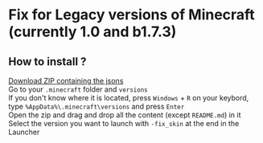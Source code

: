 # Fix for Legacy versions of Minecraft (currently 1.0 and b1.7.3)
## How to install ?
[Download ZIP containing the jsons](https://github.com/DelofJ/LegacyLauncher-jsons/archive/refs/heads/main.zip)\
Go to your `.minecraft` folder and `versions`\
If you don't know where it is located, press `Windows` + `R` on your keybord, type `%AppData%\.minecraft\versions` and press `Enter`\
Open the zip and drag and drop all the content (except `README.md`) in it\
Select the version you want to launch with `-fix_skin` at the end in the Launcher
